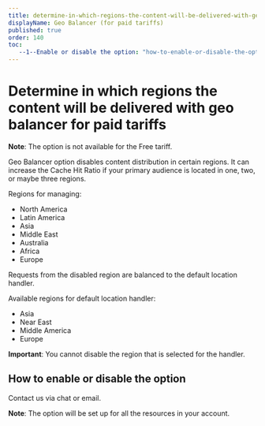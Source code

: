 ```yaml
---
title: determine-in-which-regions-the-content-will-be-delivered-with-geo-balancer-for-paid-tariffs
displayName: Geo Balancer (for paid tariffs)
published: true
order: 140
toc:
   --1--Enable or disable the option: "how-to-enable-or-disable-the-option"
---
```

# Determine in which regions the content will be delivered with geo balancer for paid tariffs

**Note**: The option is not available for the Free tariff.

Geo Balancer option disables content distribution in certain regions. It can increase the Cache Hit Ratio if your primary audience is located in one, two, or maybe three regions.

Regions for managing:
- North America
- Latin America
- Asia
- Middle East
- Australia
- Africa
- Europe

Requests from the disabled region are balanced to the default location handler.

Available regions for default location handler:
- Asia
- Near East
- Middle America
- Europe

**Important**: You cannot disable the region that is selected for the handler.

## How to enable or disable the option

Contact us via chat or email.

**Note**: The option will be set up for all the resources in your account.